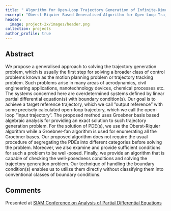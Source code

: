 ```yaml
---
title: " Algorithm for Open-Loop Trajectory Generation of Infinite-Dimensional Systems (SIAM-PD19)<br><br><img src='/images/project-2x/images/rod.png'>"
excerpt: "Oberst-Riquier Based Generalised Algorithm for Open-Loop Trajectory Generation of Infinite-Dimensional Systems"
header:
  image: project-2x/images/header.png
collection: projects
author_profile: true
---
```


**Abstract**
-----
We propose a generalised approach to solving the trajectory generation problem, which is usually the first step for
solving a broader class of control problems known as the
motion planning problem or trajectory tracking problem.
Such problems arise in many areas of aerodynamics, civil
engineering applications, nanotechnology devices, chemical
processes etc. The systems concerned here are overdetermined systems defined by linear partial differential equation(s) with boundary condition(s). Our goal is to achieve
a target reference trajectory, which we call ”output reference” with some precisely calculated open-loop trajectory,
which we call the open-loop ”input trajectory”. The proposed method uses Groebner basis based algebraic analysis
for providing an exact solution to such trajectory generation problem. For the solution of PDE(s), we use the
Oberst-Riquier algorithm while a Groebner-fan algorithm
is used for enumerating all the Groebner bases. Our proposed algorithm does not require the usual procedure of
segregating the PDEs into different categories before solving the problem. Moreover, we also examine and provide
sufficient conditions for such a problem to be well-posed.
Finally, we provide an algorithm that is capable of checking the well-posedness conditions and solving the trajectory
generation problem. Our technique of handling the boundary condition(s) enables us to utilize them directly without
classifying them into conventional classes of boundary conditions.


**Comments**
----

Presented at [SIAM Conference on Analysis of Partial Differential Equations](https://www.siam.org/conferences/cm/conference/pd19)


